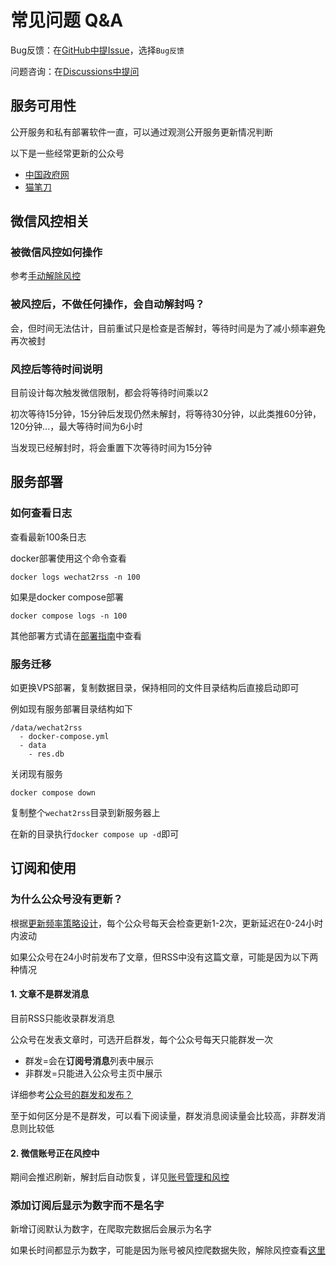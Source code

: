 # 常见问题 Q&A

Bug反馈：在[GitHub中提Issue](https://github.com/ttttmr/Wechat2RSS/issues)，选择`Bug反馈`

问题咨询：在[Discussions中提问](https://github.com/ttttmr/Wechat2RSS/discussions/categories/q-a)

## 服务可用性

公开服务和私有部署软件一直，可以通过观测公开服务更新情况判断

以下是一些经常更新的公众号

- [中国政府网](https://wechat2rss.xlab.app/feed/dbd2adffac6759c353702555dea8716dff75c4be.xml)
- [猫笔刀](https://wechat2rss.xlab.app/feed/33d986064f59be5263de2ca822fb3e0bdd59eb81.xml)

## 微信风控相关

### 被微信风控如何操作

参考[手动解除风控](./guide#手动解除风控)

### 被风控后，不做任何操作，会自动解封吗？

会，但时间无法估计，目前重试只是检查是否解封，等待时间是为了减小频率避免再次被封

### 风控后等待时间说明

目前设计每次触发微信限制，都会将等待时间乘以2

初次等待15分钟，15分钟后发现仍然未解封，将等待30分钟，以此类推60分钟，120分钟...，最大等待时间为6小时

当发现已经解封时，将会重置下次等待时间为15分钟

## 服务部署

### 如何查看日志

查看最新100条日志

docker部署使用这个命令查看

```shell
docker logs wechat2rss -n 100
```

如果是docker compose部署

```shell
docker compose logs -n 100
```

其他部署方式请在[部署指南](./deploy)中查看

### 服务迁移

如更换VPS部署，复制数据目录，保持相同的文件目录结构后直接启动即可

例如现有服务部署目录结构如下

```
/data/wechat2rss
  - docker-compose.yml
  - data
    - res.db
```

关闭现有服务

```
docker compose down
```

复制整个`wechat2rss`目录到新服务器上

在新的目录执行`docker compose up -d`即可

## 订阅和使用

### 为什么公众号没有更新？

根据[更新频率策略设计](https://blog.xlab.app/p/d73537b/)，每个公众号每天会检查更新1-2次，更新延迟在0-24小时内波动

如果公众号在24小时前发布了文章，但RSS中没有这篇文章，可能是因为以下两种情况

#### 1. 文章不是群发消息

目前RSS只能收录群发消息

公众号在发表文章时，可选开启群发，每个公众号每天只能群发一次

- 群发=会在**订阅号消息**列表中展示
- 非群发=只能进入公众号主页中展示

详细参考[公众号的群发和发布？](https://developers.weixin.qq.com/community/develop/article/doc/00000a2fb906c0b93150ee62366013)

至于如何区分是不是群发，可以看下阅读量，群发消息阅读量会比较高，非群发消息则比较低

#### 2. 微信账号正在风控中

期间会推迟刷新，解封后自动恢复，详见[账号管理和风控](./guide#账号管理)

### 添加订阅后显示为数字而不是名字

新增订阅默认为数字，在爬取完数据后会展示为名字

如果长时间都显示为数字，可能是因为账号被风控爬数据失败，解除风控查看[这里](./guide#手动解除风控)